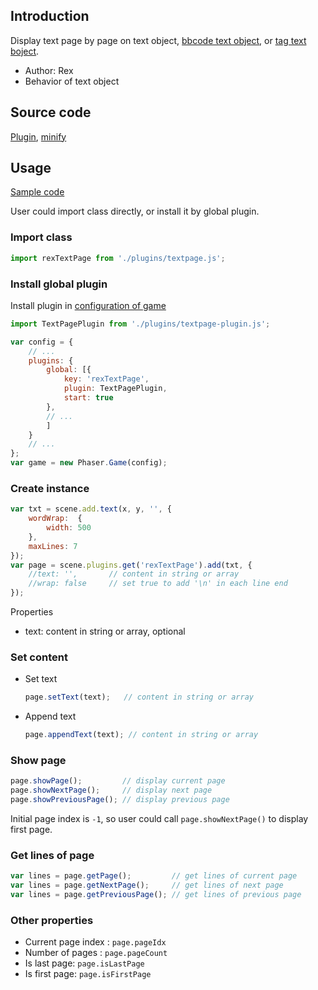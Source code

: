 ## Introduction

Display text page by page on text object, [bbcode text object](bbcodetext.md), or [tag text boject](tagtext.md).

- Author: Rex
- Behavior of text object

## Source code

[Plugin](https://github.com/rexrainbow/phaser3-rex-notes/blob/master/plugins/textpage-plugin.js), [minify](https://github.com/rexrainbow/phaser3-rex-notes/blob/master/plugins/dist/rextextpageplugin.min.js)

## Usage

[Sample code](https://github.com/rexrainbow/phaser3-rex-notes/tree/master/examples/textpage)

User could import class directly, or install it by global plugin.

### Import class

```javascript
import rexTextPage from './plugins/textpage.js';
```

### Install global plugin

Install plugin in [configuration of game](game.md#configuration)

```javascript
import TextPagePlugin from './plugins/textpage-plugin.js';

var config = {
    // ...
    plugins: {
        global: [{
            key: 'rexTextPage',
            plugin: TextPagePlugin,
            start: true
        },
        // ...
        ]
    }
    // ...
};
var game = new Phaser.Game(config);
```

### Create instance

```javascript
var txt = scene.add.text(x, y, '', {
    wordWrap:  {
        width: 500
    },
    maxLines: 7
});
var page = scene.plugins.get('rexTextPage').add(txt, {
    //text: '',       // content in string or array
    //wrap: false     // set true to add '\n' in each line end
});
```

Properties

- text: content in string or array, optional

### Set content

- Set text
    ```javascript
    page.setText(text);   // content in string or array
    ```
- Append text
    ```javascript
    page.appendText(text); // content in string or array
    ```

### Show page

```javascript
page.showPage();         // display current page
page.showNextPage();     // display next page
page.showPreviousPage(); // display previous page
```

Initial page index is `-1`, so user could call `page.showNextPage()` to display first page.

### Get lines of page

```javascript
var lines = page.getPage();         // get lines of current page
var lines = page.getNextPage();     // get lines of next page
var lines = page.getPreviousPage(); // get lines of previous page
```

### Other properties

- Current page index : `page.pageIdx`
- Number of pages : `page.pageCount`
- Is last page: `page.isLastPage`
- Is first page: `page.isFirstPage`